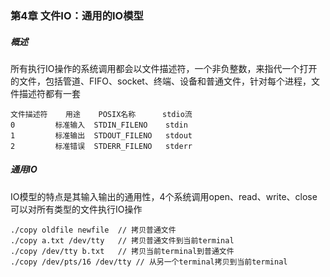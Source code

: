 ### 第4章 文件IO：通用的IO模型

##### 概述

所有执行IO操作的系统调用都会以文件描述符，一个非负整数，来指代一个打开的文件，包括管道、FIFO、socket、终端、设备和普通文件，针对每个进程，文件描述符都有一套

```
文件描述符    用途    POSIX名称      stdio流
0         标准输入  STDIN_FILENO    stdin
1         标准输出  STDOUT_FILENO   stdout
2         标准错误  STDERR_FILENO   stderr
```

##### 通用IO

IO模型的特点是其输入输出的通用性，4个系统调用open、read、write、close可以对所有类型的文件执行IO操作

```
./copy oldfile newfile	// 拷贝普通文件
./copy a.txt /dev/tty   // 拷贝普通文件到当前terminal
./copy /dev/tty b.txt   // 拷贝当前terminal到普通文件
./copy /dev/pts/16 /dev/tty // 从另一个terminal拷贝到当前terminal
```



